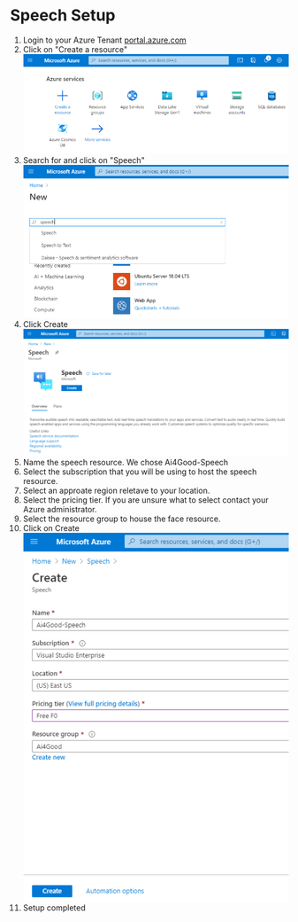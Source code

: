 # Speech Setup
1. Login to your Azure Tenant [portal.azure.com](https://portal.azure.com)
1. Click on "Create a resource"
![Resource Group Image 1](https://github.com/Clover-Imaging-Group/AI4GoodVoicePicking/blob/master/media/images/Add_Speech/Step_01.png)
1. Search for and click on "Speech"
![Resource Group Image 2](https://github.com/Clover-Imaging-Group/AI4GoodVoicePicking/blob/master/media/images/Add_Speech/Step_02.png)
1. Click Create
![Resource Group Image 3](https://github.com/Clover-Imaging-Group/AI4GoodVoicePicking/blob/master/media/images/Add_Speech/Step_03.png)
1. Name the speech resource. We chose Ai4Good-Speech
1. Select the subscription that you will be using to host the speech resource.
1. Select an approate region reletave to your location.
1. Select the pricing tier. If you are unsure what to select contact your Azure administrator.
1. Select the resource group to house the face resource.
1. Click on Create
![Resource Group Image 4](https://github.com/Clover-Imaging-Group/AI4GoodVoicePicking/blob/master/media/images/Add_Speech/Step_04.png)
1. Setup completed